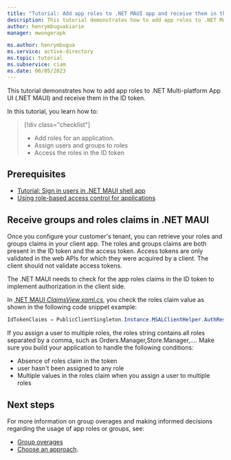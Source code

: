 ```yaml
---
title: "Tutorial: Add app roles to .NET MAUI app and receive them in the ID token"
description: This tutorial demonstrates how to add app roles to .NET Multi-platform App UI (.NET MAUI) shell and receive them in the ID token.
author: henrymbuguakiarie
manager: mwongerapk

ms.author: henrymbugua
ms.service: active-directory
ms.topic: tutorial
ms.subservice: ciam
ms.date: 06/05/2023
---
```


This tutorial demonstrates how to add app roles to .NET Multi-platform App UI (.NET MAUI) and receive them in the ID token.

In this tutorial, you learn how to:

> [!div class="checklist"]
>
> - Add roles for an application.
> - Assign users and groups to roles
> - Access the roles in the ID token

## Prerequisites

- [Tutorial: Sign in users in .NET MAUI shell app](tutorial-desktop-app-maui-sign-in-sign-out.md)
- [Using role-based access control for applications](how-to-use-app-roles-customers.md)

## Receive groups and roles claims in .NET MAUI

Once you configure your customer's tenant, you can retrieve your roles and groups claims in your client app. The roles and groups claims are both present in the ID token and the access token. Access tokens are only validated in the web APIs for which they were acquired by a client. The client should not validate access tokens.

The .NET MAUI needs to check for the app roles claims in the ID token to implement authorization in the client side.

In [.NET MAUI _ClaimsView.xaml.cs_](tutorial-desktop-app-maui-sign-in-sign-out.md#handle-the-claimsview-data), you check the roles claim value as shown in the following code snippet example:

```csharp
IdTokenClaims = PublicClientSingleton.Instance.MSALClientHelper.AuthResult.ClaimsPrincipal.Claims.Select(c => c.Value);
```

If you assign a user to multiple roles, the roles string contains all roles separated by a comma, such as Orders.Manager,Store.Manager,.... Make sure you build your application to handle the following conditions:

- Absence of roles claim in the token
- user hasn't been assigned to any role
- Multiple values in the roles claim when you assign a user to multiple roles



## Next steps

For more information on group overages and making informed decisions regarding the usage of app roles or groups, see:

- [Group overages](/security/zero-trust/develop/configure-tokens-group-claims-app-roles)
- [Choose an approach](../../develop/custom-rbac-for-developers.md#choose-an-approach).